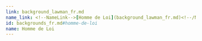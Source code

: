 ```yaml
---
link: background_lawman_fr.md
name_link: <!--NameLink-->[Homme de Loi](background_lawman_fr.md)<!--/NameLink-->
id: backgrounds_fr.md#homme-de-loi
name: Homme de Loi
---
```


